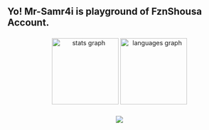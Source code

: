 <h2 align="left">Yo! Mr-Samr4i is playground of FznShousa Account.</h2>

###

<div align="center">
  <img src="https://github-readme-stats.vercel.app/api?username=MR_SAMUR4I&hide_title=false&hide_rank=false&show_icons=true&include_all_commits=true&count_private=true&disable_animations=false&theme=codeSTACKr&locale=en&hide_border=false" height="150" alt="stats graph"  />
  <img src="https://github-readme-stats.vercel.app/api/top-langs?username=MR_SAMUR4If&locale=en&hide_title=false&layout=compact&card_width=320&langs_count=5&theme=codeSTACKr&hide_border=false" height="150" alt="languages graph"  />
</div>

###

<div align="center">
  <img src="https://visitor-badge.laobi.icu/badge?page_id=MR-SAMUR4I/MR-SAMUR4I"  />
</div>

###
